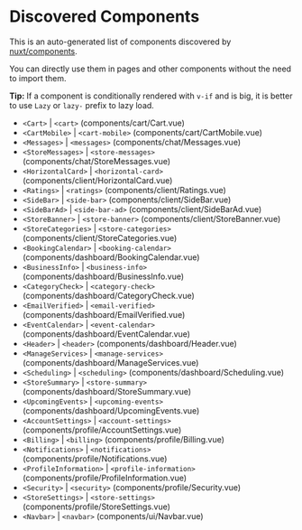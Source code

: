 # Discovered Components

This is an auto-generated list of components discovered by [nuxt/components](https://github.com/nuxt/components).

You can directly use them in pages and other components without the need to import them.

**Tip:** If a component is conditionally rendered with `v-if` and is big, it is better to use `Lazy` or `lazy-` prefix to lazy load.

- `<Cart>` | `<cart>` (components/cart/Cart.vue)
- `<CartMobile>` | `<cart-mobile>` (components/cart/CartMobile.vue)
- `<Messages>` | `<messages>` (components/chat/Messages.vue)
- `<StoreMessages>` | `<store-messages>` (components/chat/StoreMessages.vue)
- `<HorizontalCard>` | `<horizontal-card>` (components/client/HorizontalCard.vue)
- `<Ratings>` | `<ratings>` (components/client/Ratings.vue)
- `<SideBar>` | `<side-bar>` (components/client/SideBar.vue)
- `<SideBarAd>` | `<side-bar-ad>` (components/client/SideBarAd.vue)
- `<StoreBanner>` | `<store-banner>` (components/client/StoreBanner.vue)
- `<StoreCategories>` | `<store-categories>` (components/client/StoreCategories.vue)
- `<BookingCalendar>` | `<booking-calendar>` (components/dashboard/BookingCalendar.vue)
- `<BusinessInfo>` | `<business-info>` (components/dashboard/BusinessInfo.vue)
- `<CategoryCheck>` | `<category-check>` (components/dashboard/CategoryCheck.vue)
- `<EmailVerified>` | `<email-verified>` (components/dashboard/EmailVerified.vue)
- `<EventCalendar>` | `<event-calendar>` (components/dashboard/EventCalendar.vue)
- `<Header>` | `<header>` (components/dashboard/Header.vue)
- `<ManageServices>` | `<manage-services>` (components/dashboard/ManageServices.vue)
- `<Scheduling>` | `<scheduling>` (components/dashboard/Scheduling.vue)
- `<StoreSummary>` | `<store-summary>` (components/dashboard/StoreSummary.vue)
- `<UpcomingEvents>` | `<upcoming-events>` (components/dashboard/UpcomingEvents.vue)
- `<AccountSettings>` | `<account-settings>` (components/profile/AccountSettings.vue)
- `<Billing>` | `<billing>` (components/profile/Billing.vue)
- `<Notifications>` | `<notifications>` (components/profile/Notifications.vue)
- `<ProfileInformation>` | `<profile-information>` (components/profile/ProfileInformation.vue)
- `<Security>` | `<security>` (components/profile/Security.vue)
- `<StoreSettings>` | `<store-settings>` (components/profile/StoreSettings.vue)
- `<Navbar>` | `<navbar>` (components/ui/Navbar.vue)

